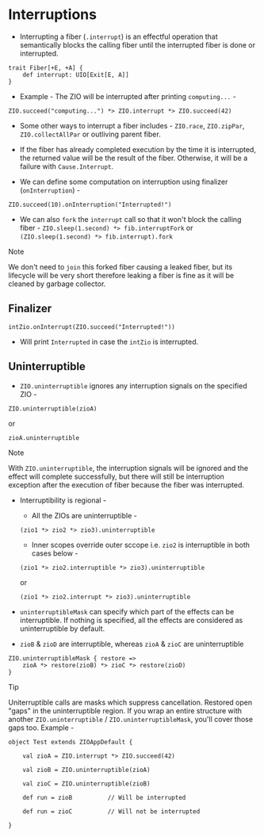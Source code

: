 # Interruptions

- Interrupting a fiber (`.interrupt`) is an effectful operation that semantically blocks the calling fiber until the interrupted fiber is done or interrupted.
```
trait Fiber[+E, +A] {
    def interrupt: UIO[Exit[E, A]]
}
```

- Example - The ZIO will be interrupted after printing `computing...` -
```
ZIO.succeed("computing...") *> ZIO.interrupt *> ZIO.succeed(42)
```

- Some other ways to interrupt a fiber includes - `ZIO.race`, `ZIO.zipPar`, `ZIO.collectAllPar` or outliving parent fiber.

- If the fiber has already completed execution by the time it is interrupted, the returned value will be the result of the fiber. Otherwise, it will be a failure with `Cause.Interrupt`.

- We can define some computation on interruption using finalizer (`onInterruption`) - 
```
ZIO.succeed(10).onInterruption("Interrupted!")
```

- We can also `fork` the `interrupt` call so that it won't block the calling fiber -
`ZIO.sleep(1.second) *> fib.interruptFork`
or
`(ZIO.sleep(1.second) *> fib.interrupt).fork`

> [!NOTE]
> We don't need to `join` this forked fiber causing a leaked fiber, but its lifecycle will be very short therefore leaking a fiber is fine as it will be cleaned by garbage collector.

## Finalizer

```
intZio.onInterrupt(ZIO.succeed("Interrupted!"))
```

- Will print `Interrupted` in case the `intZio` is interrupted.

## Uninterruptible

- `ZIO.uninterruptible` ignores any interruption signals on the specified ZIO -
```
ZIO.uninterruptible(zioA)
```
or
```
zioA.uninterruptible
```

> [!NOTE]
> With `ZIO.uninterruptible`, the interruption signals will be ignored and the effect will complete successfully, but there will still be interruption exception after the execution of fiber because the fiber was interrupted.

- Interruptibility is regional -
    - All the ZIOs are uninterruptible -
    ```
    (zio1 *> zio2 *> zio3).uninterruptible
    ```

    - Inner scopes override outer sccope i.e. `zio2` is interruptible in both cases below -
    ```
    (zio1 *> zio2.interruptible *> zio3).uninterruptible
    ```
    or
    ```
    (zio1 *> zio2.interrupt *> zio3).uninterruptible
    ```

- `uninterruptibleMask` can specify which part of the effects can be interruptible. If nothing is specified, all the effects are considered as uninterruptible by default.

- `zioB` & `zioD` are interruptible, whereas `zioA` & `zioC` are uninterruptible
```
ZIO.uninterruptibleMask { restore =>
    zioA *> restore(zioB) *> zioC *> restore(zioD)
}
```

> [!TIP]
> Uniterruptible calls are masks which suppress cancellation. Restored open "gaps" in the uninterruptible region. If you wrap an entire structure with another `ZIO.uninterruptible` / `ZIO.uninterruptibleMask`, you'll cover those gaps too. Example -
```
object Test extends ZIOAppDefault {
    
    val zioA = ZIO.interrupt *> ZIO.succeed(42)

    val zioB = ZIO.uninterruptible(zioA)

    val zioC = ZIO.uninterruptible(zioB)

    def run = zioB          // Will be interrupted

    def run = zioC          // Will not be interrupted

}
```

